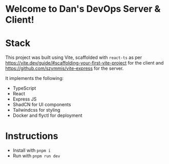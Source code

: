 # Welcome to Dan's DevOps Server & Client!

# Stack

This project was built using Vite, scaffolded with `react-ts` as per https://vite.dev/guide/#scaffolding-your-first-vite-project for the client and https://github.com/szymmis/vite-express for the server.

It implements the following:

- TypeScript
- React
- Express JS
- ShadCN for UI components
- Tailwindcss for styling
- Docker and flyctl for deployment

# Instructions

- Install with `pnpm i`
- Run with `pnpm run dev`

